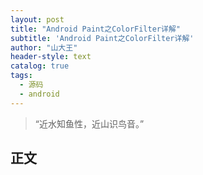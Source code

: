 ```yaml
---
layout: post
title: "Android Paint之ColorFilter详解"
subtitle: 'Android Paint之ColorFilter详解'
author: "山大王"
header-style: text
catalog: true
tags:
  - 源码
  - android
---
```

> “近水知鱼性，近山识鸟音。”

## 正文
